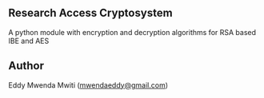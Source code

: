 ## Research Access Cryptosystem

A python module with encryption and decryption algorithms for RSA based IBE
and AES


## Author
Eddy Mwenda Mwiti (mwendaeddy@gmail.com)